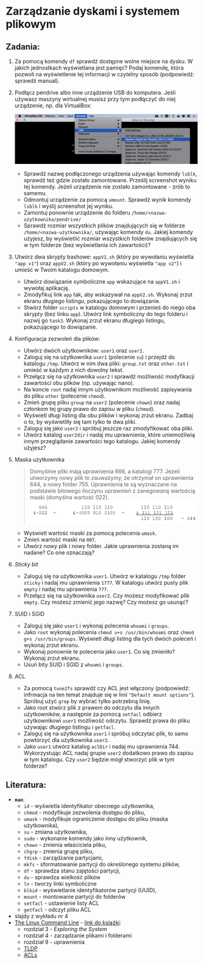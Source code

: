 Zarządzanie dyskami i systemem plikowym
=======================================

## Zadania:

1. Za pomocą komendy `df` sprawdź dostępne wolne miejsce na dysku. W jakich jednostkach wyświetlana jest pamięć? Podaj komendę, która pozwoli na wyświetlenie tej informacji w czytelny sposób (podpowiedź: sprawdź manual).

2. Podłącz pendrive albo inne urządzenie USB do komputera. Jeśli używasz maszyny wirtualnej musisz przy tym podłączyć do niej urządzenie, np. dla VirtualBox:

   ![USB](images/usb.png)

   -  Sprawdź nazwę podłączonego urządzenia używając komendy `lsblk`, sprawdź też gdzie zostało zamontowane. Prześlij screenshot wyniku tej komendy. Jeżeli urządzenie nie zostało zamontowane - zrób to samemu.
   -  Odmontuj urządzenie za pomocą `umount`. Sprawdź wynik komendy `lsblk` i wyślij screenshot jej wyniku.
   -  Zamontuj ponownie urządzenie do folderu `/home/<nazwa-użytkownika/pendrive/`
   -  Sprawdź rozmiar wszystkich plików znajdujących się w folderze `/home/<nazwa-użytkownika/`, używając komendy `du`. Jakiej komendy użyjesz, by wyświetlić rozmiar wszystkich folderów znajdujących się w tym folderze (bez wyświetlania ich zawartości)?

3. Utwórz dwa skrypty bashowe: `appV1.sh` (który po wywołaniu wyświetla `"app v1"`) oraz `appV2.sh` (który po wywołaniu wyświetla `"app v2"`) i umieść w Twoim katalogu domowym.
   -  Utwórz dowiązanie symboliczne `app` wskazujące na `appV1.sh` i wywołaj aplikację.
   -  Zmodyfikuj link `app` tak, aby wskazywał na `appV2.sh`. Wykonaj zrzut ekranu długiego listingu, pokazującego to dowiązanie.
   -  Stwórz folder `scripts` w katalogu domowym i przenieś do niego oba skrypty (bez linku `app`). Utwórz link symboliczny do tego folderu i nazwij go `task3`. Wykonaj zrzut ekranu długiego listingu, pokazującego to dowiązanie.

4. Konfiguracja zezwoleń dla plików:
   -  Utwórz dwóch użytkowników: `user1` oraz `user2`.
   -  Zaloguj się na użytkownika `user1` (polecenie `su`) i przejdź do katalogu `/tmp`. Utwórz w nim dwa pliki: `group.txt` oraz `other.txt` i umieść w każdym z nich dowolny tekst.
   -  Przełącz się na użytkownika `user2` i sprawdź możliwość modyfikacji zawartości obu plików (np. używając nano).
   -  Na koncie `root` nadaj innym użytkownikom możliwość zapisywania do pliku `other` (polecenie `chmod`).
   -  Zmień grupę pliku `group` na `user2` (polecenie `chown`) oraz nadaj członkom tej grupy prawo do zapisu w pliku (`chmod`).
   -  Wyświetl długi listing dla obu plików i wykonaj zrzut ekranu. Zadbaj o to, by wyświetliły się tam tylko te dwa pliki.
   -  Zaloguj się jako `user2` i spróbuj jeszcze raz zmodyfikować oba pliki.
   -  Utwórz katalog `user2dir` i nadaj mu uprawnienia, które uniemożliwią innym przeglądanie zawartości tego katalogu. Jakiej komendy użyjesz?

5. Maska użytkownika 

   > Domyślnie pliki mają uprawnienia 666, a katalogi 777. Jeżeli utworzymy nowy plik to zauważymy, że otrzymał on uprawnienia 644, a nowy folder 755. Uprawnienia te są wyznaczane na podstawie bitowego iloczynu uprawnień z zanegowaną wartością maski (domyślna wartość 022).
   > ![mask](images/mask.png)

   -  Wyświetl wartość maski za pomocą polecenia `umask`.
   -  Zmień wartość maski na `007`.
   -  Utwórz nowy plik i nowy folder. Jakie uprawnienia zostaną im nadane? Co one oznaczają?

6. *Sticky bit*

   -  Zaloguj się na użytkownika `user1`. Utwórz w katalogu `/tmp` folder `sticky` i nadaj mu uprawnienia `1777`. W katalogu utwórz pusty plik `empty` i nadaj mu uprawnienia `777`.
   -  Przełącz się na użytkownika `user2`. Czy możesz modyfikować plik `empty`. Czy możesz zmienić jego nazwę? Czy możesz go usunąć?

7. SUID i SGID
   -  Zaloguj się jako `user1` i wykonaj polecenia `whoami` i `groups`.
   -  Jako `root` wykonaj polecenia `chmod u+s /usr/bin/whoami` oraz `chmod g+s /usr/bin/groups`. Wyświetl długi listing dla tych dwóch poleceń i wykonaj zrzut ekranu.
   -  Wykonaj ponownie te polecenia jako `user1`. Co się zmieniło? Wykonaj zrzut ekranu.
   -  Usuń bity SUID i SGID z `whoami` i `groups`.

8. ACL
   -  Za pomocą `tune2fs` sprawdź czy ACL jest włączony (podpowiedź: infrmacja na ten temat znajduje się w linii `"Default mount options"`). Spróbuj użyć `grep` by wybrać tylko potrzebną linię.
   -  Jako root stwórz plik z prawem do  odczytu dla innych użytkowników, a następnie za pomocą `setfacl` odbierz użytkownikowi `user1` możliwość odczytu. Sprawdź prawa do pliku używając długiego listingu i `getfacl`.
   -  Zaloguj się na użytkownika `user1` i spróbuj odczytać plik, to samo powtórzyć dla użytkownika `user2`.
   -  Jako `user1` utwórz katalog `aclDir` i nadaj mu uprawnienia 744. Wykorzystując ACL nadaj grupie `user2` dodatkowo prawo do zapisu w tym katalogu. Czy `user2` będzie mógł stworzyć plik w tym folderze?


## Literatura:
 * **`man`**: 
   *  `id` - wyświetla identyfikator obecnego użytkownika,
   *  `chmod` - modyfikuje zezwolenia dostępu do pliku,
   *  `umask` - modyfikuje ograniczenie dostępu do pliku (maska użytkownika),
   *  `su` - zmiana użytkownika,
   *  `sudo` - wykonanie komendy jako inny użytkownik,
   *  `chown` - zmienia właściciela pliku,
   *  `chgrp` - zmienia grupę pliku,
   *  `fdisk` - zarządzanie partycjami,
   *  `mkfs` - sformatowanie partycji do określonego systemu plików,
   *  `df` - sprawdza stanu zajętości partycji,
   *  `du` - sprawdza wielkość plików
   *  `ln` - tworzy linki symboliczne
   *  `blkid` - wyświetlanie identyfikatorów partycji (UUID),
   *  `mount` - montowanie partycji do folderów
   *  `setfacl` - ustawienie listy ACL
   *  `getfacl` - odczyt pliku ACL
 * slajdy z wykładu nr 4
 * [The Linux Command Line](http://linuxcommand.org/) - [link do książki](https://sourceforge.net/projects/linuxcommand/files/TLCL/19.01/TLCL-19.01.pdf/download):
   *  rozdział 3 - *Exploring the System*
   *  rozdział 4 - zarządzanie plikami i folderami
   *  rozdział 9 - uprawnienia
   *  [TLDP](http://www.tldp.org/HOWTO/Filesystems-HOWTO.html)
   *  [ACLs](https://help.ubuntu.com/community/FilePermissionsACLs)